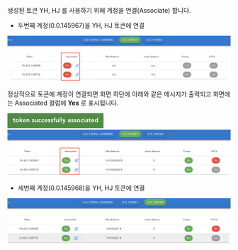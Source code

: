생성된 토큰 YH, HJ 를 사용하기 위해 계정을 연결(Associate) 합니다.

* 두번째 계정(0.0.145967)을 YH, HJ 토큰에 연결

<img src="https://github.com/yunhochung/katacoda-scenarios/raw/master/hedera-hashgraph/hedera-token-service-demo/images/15.png" alt="15" style="zoom:50%;" />

정상적으로 토큰에 계정이 연결되면 화면 하단에 아래와 같은 메시지가 출력되고 화면에는 Associated 컬럼에 **Yes** 로 표시됩니다.

<img src="https://github.com/yunhochung/katacoda-scenarios/raw/master/hedera-hashgraph/hedera-token-service-demo/images/16.png" alt="16" style="zoom:50%;" />

<img src="https://github.com/yunhochung/katacoda-scenarios/raw/master/hedera-hashgraph/hedera-token-service-demo/images/17.png" alt="17" style="zoom:50%;" />

* 세번째 계정(0.0.145968)을 YH, HJ 토큰에 연결

![18](https://github.com/yunhochung/katacoda-scenarios/raw/master/hedera-hashgraph/hedera-token-service-demo/images/18.png)